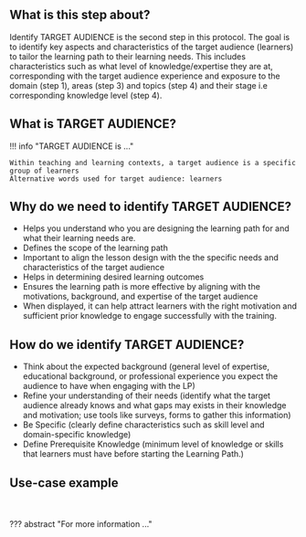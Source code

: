 ## What is this step about?
Identify TARGET AUDIENCE is the second step in this protocol. The goal is to identify key aspects and characteristics of the target audience (learners) to tailor the learning path to their learning needs. This includes characteristics such as what level of knowledge/expertise they are at, corresponding with the target audience experience and exposure to the domain (step 1), areas (step 3) and topics (step 4) and their stage i.e corresponding knowledge level (step 4). 

## What is TARGET AUDIENCE?
!!! info "TARGET AUDIENCE is ..."

    Within teaching and learning contexts, a target audience is a specific group of learners
    Alternative words used for target audience: learners


## Why do we need to identify TARGET AUDIENCE?
- Helps you understand who you are designing the learning path for and what their learning needs are.
- Defines the scope of the learning path
- Important to align the lesson design with the the specific needs and characteristics of the target audience
- Helps in determining desired learning outcomes
- Ensures the learning path is more effective by aligning with the motivations, background, and expertise of the target audience
- When displayed, it can help attract learners with the right motivation and sufficient prior knowledge to engage successfully with the training.



## How do we identify TARGET AUDIENCE?
- Think about the expected background (general level of expertise, educational background, or professional experience you expect the audience to have when engaging with the LP)
- Refine your understanding of their needs (identify what the target audience already knows and what gaps may exists in their knowledge and motivation; use tools like surveys, forms to gather this information)
- Be Specific (clearly define characteristics such as skill level and domain-specific knowledge)
- Define Prerequisite Knowledge (minimum level of knowledge or skills that learners must have before starting the Learning Path.)

## Use-case example

<br>
<br>
??? abstract "For more information ..."
